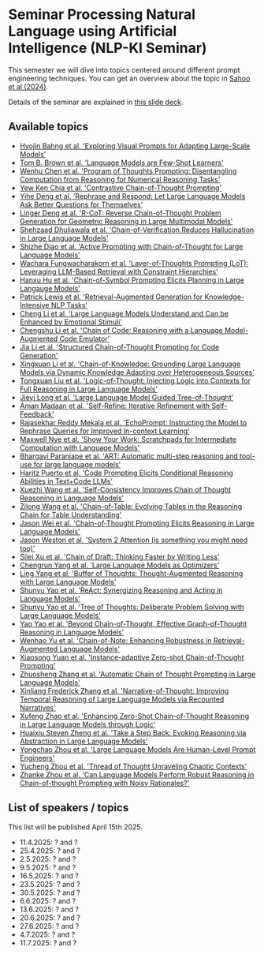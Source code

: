 # Seminar Processing Natural Language using Artificial Intelligence (NLP-KI Seminar)

This semester we will dive into topics centered around different prompt engineering techniques. 
You can get an overview about the topic in [Sahoo et al (2024)](http://arxiv.org/abs/2402.07927v2).

Details of the seminar are explained in [this slide deck](https://github.com/ScaDS/NLP-KI-Seminar-2025/raw/main/NLP-KI_Seminar_Intro.pdf).

## Available topics

* [Hyojin Bahng et al. 'Exploring Visual Prompts for Adapting Large-Scale Models' ](https://arxiv.org/abs/2203.17274v2) 
* [Tom B. Brown et al. 'Language Models are Few-Shot Learners' ](https://arxiv.org/abs/2005.14165v4) 
* [Wenhu Chen et al. 'Program of Thoughts Prompting: Disentangling Computation from Reasoning for Numerical Reasoning Tasks' ](https://arxiv.org/abs/2211.12588v4) 
* [Yew Ken Chia et al. 'Contrastive Chain-of-Thought Prompting' ](https://arxiv.org/abs/2311.09277v1) 
* [Yihe Deng et al. 'Rephrase and Respond: Let Large Language Models Ask Better Questions for Themselves' ](https://arxiv.org/abs/2311.04205v2) 
* [Linger Deng et al. 'R-CoT: Reverse Chain-of-Thought Problem Generation for Geometric Reasoning in Large Multimodal Models' ](https://arxiv.org/abs/2410.17885v2) 
* [Shehzaad Dhuliawala et al. 'Chain-of-Verification Reduces Hallucination in Large Language Models' ](https://arxiv.org/abs/2309.11495v2) 
* [Shizhe Diao et al. 'Active Prompting with Chain-of-Thought for Large Language Models' ](https://arxiv.org/abs/2302.12246v5) 
* [Wachara Fungwacharakorn et al. 'Layer-of-Thoughts Prompting (LoT): Leveraging LLM-Based Retrieval with Constraint Hierarchies' ](https://arxiv.org/abs/2410.12153v1) 
* [Hanxu Hu et al. 'Chain-of-Symbol Prompting Elicits Planning in Large Langauge Models' ](https://arxiv.org/abs/2305.10276v7) 
* [Patrick Lewis et al. 'Retrieval-Augmented Generation for Knowledge-Intensive NLP Tasks' ](https://arxiv.org/abs/2005.11401v4) 
* [Cheng Li et al. 'Large Language Models Understand and Can be Enhanced by Emotional Stimuli' ](https://arxiv.org/abs/2307.11760v7) 
* [Chengshu Li et al. 'Chain of Code: Reasoning with a Language Model-Augmented Code Emulator' ](https://arxiv.org/abs/2312.04474v4) 
* [Jia Li et al. 'Structured Chain-of-Thought Prompting for Code Generation' ](https://arxiv.org/abs/2305.06599v3) 
* [Xingxuan Li et al. 'Chain-of-Knowledge: Grounding Large Language Models via Dynamic Knowledge Adapting over Heterogeneous Sources' ](https://arxiv.org/abs/2305.13269v4)
* [Tongxuan Liu et al. 'Logic-of-Thought: Injecting Logic into Contexts for Full Reasoning in Large Language Models' ](https://arxiv.org/abs/2409.17539v2) 
* [Jieyi Long et al. 'Large Language Model Guided Tree-of-Thought' ](https://arxiv.org/abs/2305.08291v1) 
* [Aman Madaan et al. 'Self-Refine: Iterative Refinement with Self-Feedback' ](https://arxiv.org/abs/2303.17651v2)
* [Rajasekhar Reddy Mekala et al. 'EchoPrompt: Instructing the Model to Rephrase Queries for Improved In-context Learning' ](https://arxiv.org/abs/2309.10687v3)
* [Maxwell Nye et al. 'Show Your Work: Scratchpads for Intermediate Computation with Language Models' ](https://arxiv.org/abs/2112.00114v1)
* [Bhargavi Paranjape et al. 'ART: Automatic multi-step reasoning and tool-use for large language models' ](https://arxiv.org/abs/2303.09014v1) 
* [Haritz Puerto et al. 'Code Prompting Elicits Conditional Reasoning Abilities in Text+Code LLMs' ](https://arxiv.org/abs/2401.10065v3)
* [Xuezhi Wang et al. 'Self-Consistency Improves Chain of Thought Reasoning in Language Models' ](https://arxiv.org/abs/2203.11171v4)
* [Zilong Wang et al. 'Chain-of-Table: Evolving Tables in the Reasoning Chain for Table Understanding' ](https://arxiv.org/abs/2401.04398v2) 
* [Jason Wei et al. 'Chain-of-Thought Prompting Elicits Reasoning in Large Language Models' ](https://arxiv.org/abs/2201.11903v6) 
* [Jason Weston et al. 'System 2 Attention (is something you might need too)' ](https://arxiv.org/abs/2311.11829v1) 
* [Silei Xu et al. 'Chain of Draft: Thinking Faster by Writing Less' ](https://arxiv.org/abs/2502.18600v2) 
* [Chengrun Yang et al. 'Large Language Models as Optimizers' ](https://arxiv.org/abs/2309.03409v3) 
* [Ling Yang et al. 'Buffer of Thoughts: Thought-Augmented Reasoning with Large Language Models' ](https://arxiv.org/abs/2406.04271v2) 
* [Shunyu Yao et al. 'ReAct: Synergizing Reasoning and Acting in Language Models' ](https://arxiv.org/abs/2210.03629v3) 
* [Shunyu Yao et al. 'Tree of Thoughts: Deliberate Problem Solving with Large Language Models' ](https://arxiv.org/abs/2305.10601v2) 
* [Yao Yao et al. 'Beyond Chain-of-Thought, Effective Graph-of-Thought Reasoning in Language Models' ](https://arxiv.org/abs/2305.16582v2) 
* [Wenhao Yu et al. 'Chain-of-Note: Enhancing Robustness in Retrieval-Augmented Language Models' ](https://arxiv.org/abs/2311.09210v2) 
* [Xiaosong Yuan et al. 'Instance-adaptive Zero-shot Chain-of-Thought Prompting' ](https://arxiv.org/abs/2409.20441v3) 
* [Zhuosheng Zhang et al. 'Automatic Chain of Thought Prompting in Large Language Models' ](https://arxiv.org/abs/2210.03493v1) 
* [Xinliang Frederick Zhang et al. 'Narrative-of-Thought: Improving Temporal Reasoning of Large Language Models via Recounted Narratives'](https://arxiv.org/abs/2410.05558v2) 
* [Xufeng Zhao et al. 'Enhancing Zero-Shot Chain-of-Thought Reasoning in Large Language Models through Logic' ](https://arxiv.org/abs/2309.13339v4) 
* [Huaixiu Steven Zheng et al. 'Take a Step Back: Evoking Reasoning via Abstraction in Large Language Models' ](https://arxiv.org/abs/2310.06117v2) 
* [Yongchao Zhou et al. 'Large Language Models Are Human-Level Prompt Engineers' ](https://arxiv.org/abs/2211.01910v2) 
* [Yucheng Zhou et al. 'Thread of Thought Unraveling Chaotic Contexts' ](https://arxiv.org/abs/2311.08734v1) 
* [Zhanke Zhou et al. 'Can Language Models Perform Robust Reasoning in Chain-of-thought Prompting with Noisy Rationales?' ](https://arxiv.org/abs/2410.23856v1) 


## List of speakers / topics

This list will be published April 15th 2025.

* 11.4.2025: ? and ? 
* 25.4.2025: ? and ? 
* 2.5.2025: ? and ? 
* 9.5.2025: ? and ? 
* 16.5.2025: ? and ? 
* 23.5.2025: ? and ? 
* 30.5.2025: ? and ? 
* 6.6.2025: ? and ? 
* 13.6.2025: ? and ? 
* 20.6.2025: ? and ? 
* 27.6.2025: ? and ? 
* 4.7.2025: ? and ? 
* 11.7.2025: ? and ? 


